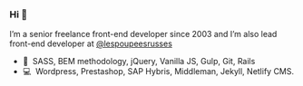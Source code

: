 ### Hi 👋
I’m a senior freelance front-end developer since 2003 and I’m also lead front-end developer at [@lespoupeesrusses](https://github.com/lespoupeesrusses)

- 🚀 &nbsp;SASS, BEM methodology, jQuery, Vanilla JS, Gulp, Git, Rails
- 💻 &nbsp;Wordpress, Prestashop, SAP Hybris, Middleman, Jekyll, Netlify CMS.
